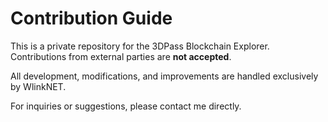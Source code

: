# Contribution Guide  

This is a private repository for the 3DPass Blockchain Explorer. Contributions from external parties are **not accepted**.  

All development, modifications, and improvements are handled exclusively by WlinkNET.  

For inquiries or suggestions, please contact me directly.
